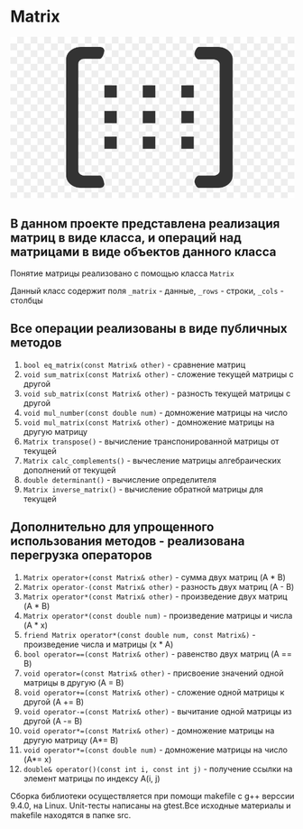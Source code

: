 # Matrix 

![matix](./images/matrix.png)

## В данном проекте представлена реализация матриц в виде класса, и операций над матрицами в виде объектов данного класса

Понятие матрицы реализовано с помощью класса `Matrix`

Данный класс содержит поля `_matrix` - данные, `_rows` - строки, `_cols` - столбцы

## Все операции реализованы в виде публичных методов

 1) `bool eq_matrix(const Matrix& other)` - сравнение матриц
 2) `void sum_matrix(const Matrix& other)` - сложение текущей матрицы с другой
 3) `void sub_matrix(const Matrix& other)` - разность текущей матрицы с другой
 4) `void mul_number(const double num)` - домножение матрицы на число
 5) `void mul_matrix(const Matrix& other)` - домножение матрицы на другую матрицу
 6) `Matrix transpose()` - вычисление транспонированной матрицы от текущей
 7) `Matrix calc_complements()` - вычесление матрицы алгебраических дополнений от текущей
 8) `double determinant()` - вычисление определителя
 9) `Matrix inverse_matrix()` - вычисление обратной матрицы для текущей

## Дополнительно для упрощенного использования методов - реализована перегрузка операторов

 1) `Matrix operator+(const Matrix& other)` - сумма двух матриц (A * B)
 2) `Matrix operator-(const Matrix& other)` - разность двух матриц (A - B) 
 3) `Matrix operator*(const Matrix& other)` - произведение двух матриц (A * B)
 4) `Matrix operator*(const double num)` - произведение матрицы и числа (A * x)
 5) `friend Matrix operator*(const double num, const Matrix&)` - произведение числа и матрицы (x * A)
 6) `bool operator==(const Matrix& other)` - равенство двух матриц (A == B)
 7) `void operator=(const Matrix& other)` - присвоение значений одной матрицы в другую (A = B)
 8) `void operator+=(const Matrix& other)` - сложение одной матрицы к другой (A += B)
 9) `void operator-=(const Matrix& other)` - вычитание одной матрицы из другой (A -= B)
 10) `void operator*=(const Matrix& other)` - домножение матрицы на другую матрицу (A*= B)
 11) `void operator*=(const double num)` - домножение матрицы на число (A*= x)
 12) `double& operator()(const int i, const int j)` - получение ссылки на элемент матрицы по индексу A(i, j)


Cборка библиотеки осуществляется при помощи makefile с g++ верссии 9.4.0, на Linux. Unit-тесты написаны на gtest.Все исходные материалы и makefile находятся в папке src.